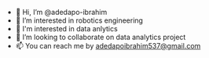 - 👋 Hi, I’m @adedapo-ibrahim
- 👀 I’m interested in robotics engineering
- 👀 I'm interested in data anlytics
- 💞️ I’m looking to collaborate on data analytics project
- 📫 You can reach me by adedapoibrahim537@gmail.com
